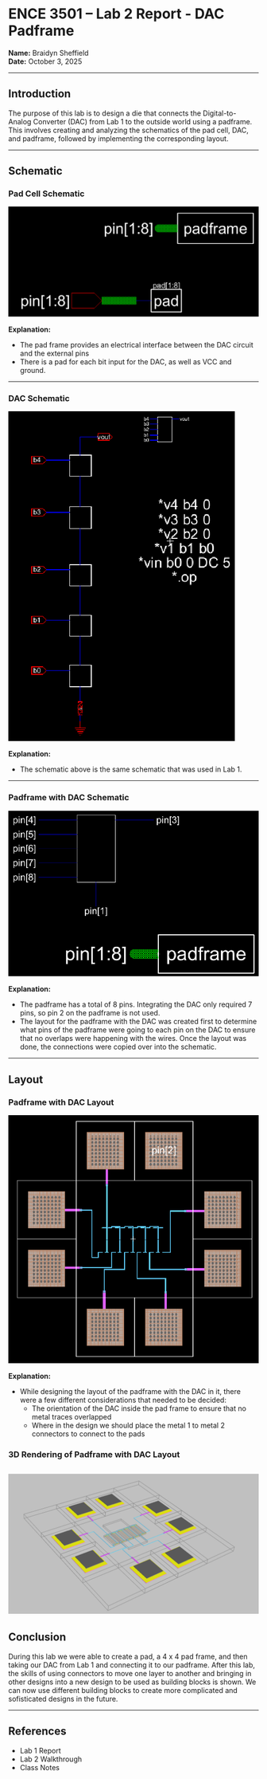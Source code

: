 # ENCE 3501 – Lab 2 Report -  DAC Padframe
**Name:** Braidyn Sheffield     
**Date:** October 3, 2025  

---

## Introduction
The purpose of this lab is to design a die that connects the Digital-to-Analog Converter (DAC) from Lab 1 to the outside world using a padframe. This involves creating and analyzing the schematics of the pad cell, DAC, and padframe, followed by implementing the corresponding layout.

---

## Schematic

### Pad Cell Schematic  
![Pad Cell Schematic](images/padframe_schematic.png)  

**Explanation:**  
- The pad frame provides an electrical interface between the DAC circuit and the external pins
- There is a pad for each bit input for the DAC, as well as VCC and ground.

---

### DAC Schematic
![DAC Schematic](images/DAC_schematic.png)  

**Explanation:**  
- The schematic above is the same schematic that was used in Lab 1.  

---

### Padframe with DAC Schematic
![Padframe with DAC](images/Final_IC_schematic.png)  

**Explanation:**  
- The padframe has a total of 8 pins. Integrating the DAC only required 7 pins, so pin 2 on the padframe is not used.
- The layout for the padframe with the DAC was created first to determine what pins of the padframe were going to each pin on the DAC to ensure that no overlaps were happening with the wires. Once the layout was done, the connections were copied over into the schematic.
---

## Layout

### Padframe with DAC Layout
![Padframe Layout](images/final_IC_layout.png)  

**Explanation:**  
- While designing the layout of the padframe with the DAC in it, there were a few different considerations that needed to be decided:
    - The orientation of the DAC inside the pad frame to ensure that no metal traces overlapped
    - Where in the design we should place the metal 1 to metal 2 connectors to connect to the pads

### 3D Rendering of Padframe with DAC Layout
![3D rendering of Padframe Layout](images/final_IC_3D.png) 
---

## Conclusion
During this lab we were able to create a pad, a 4 x 4 pad frame, and then taking our DAC from Lab 1 and connecting it to our padframe. After this lab, the skills of using connectors to move one layer to another and bringing in other designs into a new design to be used as building blocks is shown. We can now use different building blocks to create more complicated and sofisticated designs in the future.

---

## References
- Lab 1 Report  
- Lab 2 Walkthrough
- Class Notes

